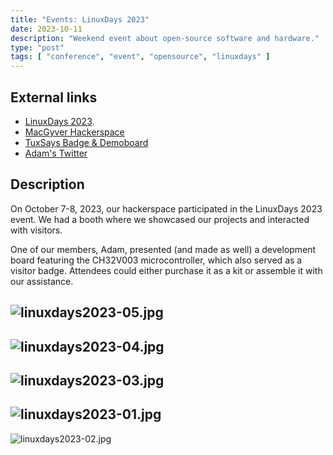```yaml
---
title: "Events: LinuxDays 2023"
date: 2023-10-11
description: "Weekend event about open-source software and hardware."
type: "post"
tags: [ "conference", "event", "opensource", "linuxdays" ]
---
```


## External links

- [LinuxDays 2023](https://www.linuxdays.cz/2023/).
- [MacGyver Hackerspace](https://macgyver.siliconhill.cz/)
- [TuxSays Badge & Demoboard](https://github.com/bastlirna/tux-says)
- [Adam's Twitter](https://twitter.com/horcicaa)

## Description

On October 7-8, 2023, our hackerspace participated in the LinuxDays 2023 event. We had a booth where we showcased our
projects and interacted with visitors.

One of our members, Adam, presented (and made as well) a development board featuring the CH32V003 microcontroller, which also served as a
visitor badge. Attendees could either purchase it as a kit or assemble it with our assistance.

![linuxdays2023-05.jpg](../../images/linuxdays2023-05.jpg)
---
![linuxdays2023-04.jpg](../../images/linuxdays2023-04.jpg)
---
![linuxdays2023-03.jpg](../../images/linuxdays2023-03.jpg)
---
![linuxdays2023-01.jpg](../../images/linuxdays2023-01.jpg)
---
![linuxdays2023-02.jpg](../../images/linuxdays2023-02.jpg)
